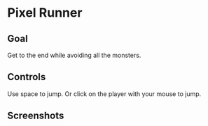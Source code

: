 # Pixel Runner

## Goal

Get to the end while avoiding all the monsters. 

## Controls

Use space to jump. Or click on the player with your mouse to jump.

## Screenshots
